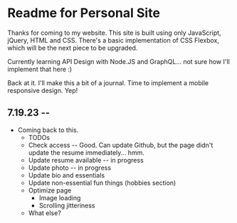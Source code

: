 # Readme for Personal Site

Thanks for coming to my website.  This site is built using only JavaScript, jQuery, HTML and CSS.  There's a basic implementation of CSS Flexbox, which will be the next piece to be upgraded.

Currently learning API Design with Node.JS and GraphQL... not sure how I'll implement that here :)

Back at it.  I'll make this a bit of a journal.  Time to implement a mobile responsive design.  Yep!

## 7.19.23 --
- Coming back to this.
    - TODOs
    - Check access -- Good.  Can update Github, but the page didn't update the resume immediately... hmm.
    - Update resume available -- in progress
    - Update photo -- in progress
    - Update bio and essentials
    - Update non-essential fun things (hobbies section)
    - Optimize page
        - Image loading
        - Scrolling jitteriness
    - What else?